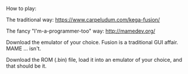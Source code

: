How to play:

The traditional way: https://www.carpeludum.com/kega-fusion/

The fancy "I'm-a-programmer-too" way: http://mamedev.org/

Download the emulator of your choice. Fusion is a traditional GUI affair. MAME ... isn't.

Download the ROM (.bin) file, load it into an emulator of your choice, and that should be it.
